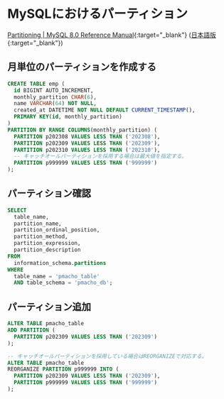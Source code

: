 # MySQLにおけるパーティション

[Partitioning \| MySQL 8.0 Reference Manual](https://dev.mysql.com/doc/refman/8.0/en/partitioning.html){:target="_blank"} ([日本語版](https://dev.mysql.com/doc/refman/8.0/ja/partitioning.html){:target="_blank"})

## 月単位のパーティションを作成する
```sql
CREATE TABLE emp (
  id BIGINT AUTO_INCREMENT,
  monthly_partition CHAR(6),
  name VARCHAR(64) NOT NULL,
  created_at DATETIME NOT NULL DEFAULT CURRENT_TIMESTAMP(),
  PRIMARY KEY(id, monthly_partition)
)
PARTITION BY RANGE COLUMNS(monthly_partition) (
  PARTITION p202308 VALUES LESS THAN ('202308'),
  PARTITION p202309 VALUES LESS THAN ('202309'),
  PARTITION p202310 VALUES LESS THAN ('202310'),
  -- キャッチオールパーティションを採用する場合は最大値を指定する。
  PARTITION p999999 VALUES LESS THAN ('999999')
);
```

## パーティション確認
```sql
SELECT
  table_name,
  partition_name,
  partition_ordinal_position,
  partition_method,
  partition_expression,
  partition_description
FROM
  information_schema.partitions
WHERE
  table_name = 'pmacho_table'
  AND table_schema = 'pmacho_db';
```

## パーティション追加
```sql
ALTER TABLE pmacho_table
ADD PARTITION (
  PARTITION p202309 VALUES LESS THAN ('202309')
);

-- キャッチオールパーティションを採用している場合はREORGANIZEで対応する。
ALTER TABLE pmacho_table
REORGANIZE PARTITION p999999 INTO (
  PARTITION p202309 VALUES LESS THAN ('202309'),
  PARTITION p999999 VALUES LESS THAN ('999999')
);
```